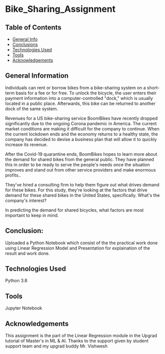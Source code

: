 # Bike_Sharing_Assignment

## Table of Contents
* [General Info](#general-information)
* [Conclusions](#conclusions)
* [Technologies Used](#technologies-used)
* [Tools](#tools)
* [Acknowledgements](#acknowledgements)

## General Information
Individuals can rent or borrow bikes from a bike-sharing system on a short-term basis for a fee or for free. To unlock the bicycle, the user enters their payment information into a computer-controlled "dock," which is usually located in a public place. Afterwards, this bike can be returned to another dock of the same system.

Revenues for a US bike-sharing service BoomBikes have recently dropped significantly due to the ongoing Corona pandemic in America. The current market conditions are making it difficult for the company to continue. When the current lockdown ends and the economy returns to a healthy state, the company has decided to devise a business plan that will allow it to quickly increase its revenue.

After the Covid-19 quarantine ends, BoomBikes hopes to learn more about the demand for shared bikes from the general public. They have planned this in order to be ready to serve the people's needs once the situation improves and stand out from other service providers and make enormous profits..

They've hired a consulting firm to help them figure out what drives demand for these bikes. For this study, they're looking at the factors that drive demand for these shared bikes in the United States, specifically. What's the company's interest?

In predicting the demand for shared bicycles, what factors are most important to keep in mind.

## Conclusion:
Uploaded a Python Notebook which consist of the the practical work done using Linear Regression Model and Presentation for explaination of the result and work done.

## Technologies Used
Python 3.8

## Tools
Jupyter Notebook

## Acknowledgements
This assignment is the part of the Linear Regression module in the Upgrad tutorial of Master's in ML & AI.
Thanks to the support given by student support team and my upgrad buddy Mr. Vishwesh
